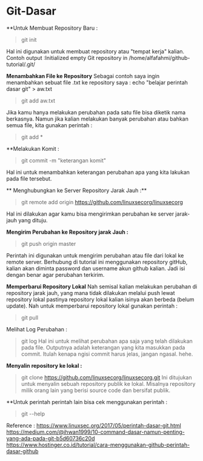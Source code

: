 <h1> Git-Dasar </h1>

**Untuk Membuat Repository Baru :
> git init

Hal ini digunakan untuk membuat repository atau "tempat kerja" kalian.
Contoh output :Initialized empty Git repository in /home/alfafahmi/github-tutorial/.git/

**Menambahkan File ke Repository**
Sebagai contoh saya ingin menambahkan sebuat file .txt ke repository saya :
echo "belajar perintah dasar git" > aw.txt
> git add aw.txt

Jika kamu hanya melakukan perubahan pada satu file bisa diketik nama berkasnya.
Namun jika kalian melakukan banyak perubahan atau bahkan semua file, kita gunakan perintah :

> git add *

**Melakukan Komit :

> git commit -m "keterangan komit"

Hal ini untuk menambahkan keterangan perubahan apa yang kita lakukan pada file tersebut.

** Menghubungkan ke Server Repository Jarak Jauh :**

> git remote add origin https://github.com/linuxsecorg/linuxsecorg

Hal ini dilakukan agar kamu bisa mengirimkan perubahan ke server jarak-jauh yang dituju.

**Mengirim Perubahan ke Repository jarak Jauh :**

> git push origin master

Perintah ini digunakan untuk mengirim perubahan atau file dari lokal ke remote server. Berhubung di tutorial ini menggunakan repository gitHub, kalian akan diminta password dan username akun github kalian. Jadi isi dengan benar agar perubahan terkirim.

**Memperbarui Repository Lokal**
Nah semisal kalian melakukan perubahan di repository jarak jauh, yang mana tidak dilakukan melalui push lewat repository lokal pastinya repository lokal kalian isinya akan berbeda (belum update). Nah untuk memperbarui repository lokal gunakan perintah :
> git pull

Melihat Log Perubahan :
> git log
Hal ini untuk melihat perubahan apa saja yang telah dilakukan pada file. Outputnya adalah keterangan yang kita masukkan pada commit. Itulah kenapa ngisi commit harus jelas, jangan ngasal. hehe.

**Menyalin repository ke lokal :**
> git clone  https://github.com/linuxsecorg/linuxsecorg.git
Ini ditujukan untuk menyalin sebuah repository publik ke lokal. Misalnya repository milik orang lain yang berisi source code dan bersifat publik.

**Untuk perintah perintah lain bisa cek menggunakan perintah :
> git --help

Reference :
https://www.linuxsec.org/2017/05/perintah-dasar-git.html
https://medium.com/@ihwan1999/10-command-dasar-namun-penting-yang-ada-pada-git-b5d60736c20d
https://www.hostinger.co.id/tutorial/cara-menggunakan-github-perintah-dasar-github
